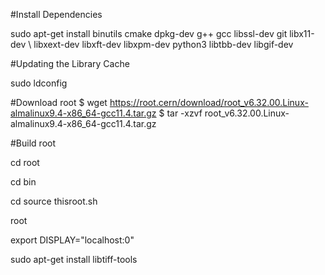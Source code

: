 #Install Dependencies

sudo apt-get install binutils cmake dpkg-dev g++ gcc libssl-dev git libx11-dev \ libxext-dev libxft-dev libxpm-dev python3 libtbb-dev libgif-dev 

#Updating the Library Cache

sudo ldconfig

#Download root
$ wget https://root.cern/download/root_v6.32.00.Linux-almalinux9.4-x86_64-gcc11.4.tar.gz
$ tar -xzvf root_v6.32.00.Linux-almalinux9.4-x86_64-gcc11.4.tar.gz

#Build root

cd root

cd bin

cd source thisroot.sh

root

export DISPLAY=\"localhost:0\"

sudo apt-get install libtiff-tools
